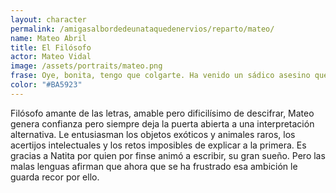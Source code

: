 ```yaml
---
layout: character
permalink: /amigasalbordedeunataquedenervios/reparto/mateo/
name: Mateo Abril
title: El Filósofo
actor: Mateo Vidal
image: /assets/portraits/mateo.png
frase: Oye, bonita, tengo que colgarte. Ha venido un sádico asesino que está destrozándome vivo.
color: "#BA5923"
---
```

Filósofo amante de las letras, amable pero dificilísimo de descifrar, Mateo genera confianza pero siempre deja la puerta abierta a una interpretación alternativa. Le entusiasman los objetos exóticos y animales raros, los acertijos intelectuales y los retos imposibles de explicar a la primera. Es gracias a Natita por quien por finse animó a escribir, su gran sueño. Pero las malas lenguas afirman que ahora que se ha frustrado esa ambición le guarda recor por ello.